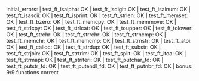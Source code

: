 initial_errors: | test_ft_isalpha: OK | test_ft_isdigit: OK | test_ft_isalnum: OK | test_ft_isascii: OK | test_ft_isprint: OK | test_ft_strlen: OK | test_ft_memset: OK | test_ft_bzero: OK | test_ft_memcpy: OK | test_ft_memmove: OK | test_ft_strlcpy: OK | test_ft_strlcat: OK | test_ft_toupper: OK | test_ft_tolower: OK | test_ft_strchr: OK | test_ft_strrchr: OK | test_ft_strncmp: OK | test_ft_memchr: OK | test_ft_memcmp: OK | test_ft_strnstr: OK | test_ft_atoi: OK | test_ft_calloc: OK | test_ft_strdup: OK | test_ft_substr: OK | test_ft_strjoin: OK | test_ft_strtrim: OK | test_ft_split: OK | test_ft_itoa: OK | test_ft_strmapi: OK | test_ft_striteri: OK | test_ft_putchar_fd: OK | test_ft_putstr_fd: OK | test_ft_putendl_fd: OK | test_ft_putnbr_fd: OK | bonus: 9/9 functions correct
